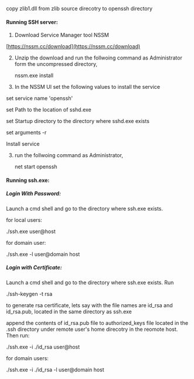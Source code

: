 copy zlib1.dll from zlib source direcotry to openssh directory

#### Running SSH server:

1. Download Service Manager tool NSSM 

[https://nssm.cc/download](https://nssm.cc/download)

2. Unzip the download and run the follwoing command as Administrator form the uncompressed directory,

	nssm.exe install

3. In the NSSM UI set the following values to install the service
	
set service name 'openssh' 

set Path to the location of sshd.exe

set Startup directory to the directory where sshd.exe exists

set arguments -r

Install service

3. run the follwoing command as Administrator,

	net start openssh
	
	
	
#### Running ssh.exe:
##### Login With Password:

Launch a cmd shell and go to the directory where ssh.exe exists.

for local users:

./ssh.exe user@host

for domain user:

./ssh.exe -l user@domain host

##### Login with Certificate:
Launch a cmd shell and go to the directory where ssh.exe exists. Run

./ssh-keygen -t rsa

to generate rsa certificate, lets say with the file names are id_rsa and id_rsa.pub, located in the same directory as ssh.exe 

append the contents of id_rsa.pub file to authorized_keys file located in the .ssh directory under remote user's home direcotry in the reomote host. Then run:

./ssh.exe -i ./id_rsa user@host

for domain users:

./ssh.exe -i ./id_rsa -l user@domain host